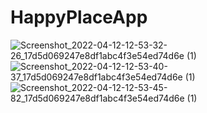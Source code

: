 # HappyPlaceApp
![Screenshot_2022-04-12-12-53-32-26_17d5d069247e8df1abc4f3e54ed74d6e (1)](https://user-images.githubusercontent.com/102001410/162910366-1d29a81b-60b5-4afa-b012-18311f660acd.jpg) ![Screenshot_2022-04-12-12-53-40-37_17d5d069247e8df1abc4f3e54ed74d6e (1)](https://user-images.githubusercontent.com/102001410/162910984-c8c7d2bc-fb8c-4ecb-b613-f21e847269cb.jpg) ![Screenshot_2022-04-12-12-53-45-82_17d5d069247e8df1abc4f3e54ed74d6e (1)](https://user-images.githubusercontent.com/102001410/162911763-a1bef904-50ff-4ecf-9a6e-6c5fb5e8c6a8.jpg)


